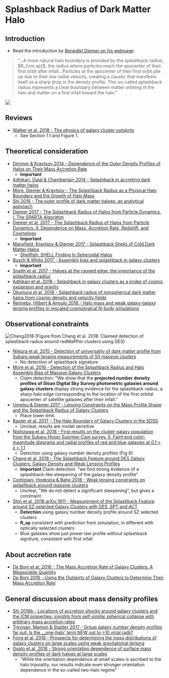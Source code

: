 # Splashback Radius of Dark Matter Halo

## Introduction

* Read the introduction by [Benedikt Diemer on his webpage](http://www.benediktdiemer.com/research/splashback/):
> "...A more natural halo boundary is provided by the splashback radius, $R_{\rm sp}$, the radius where particles reach the apocenter of their first orbit after infall...Particles at the apocenter of their first orbit pile up due to their low radial velocity, creating a caustic that manifests itself as a sharp drop in the density profile. This so-called splashback radius represents a clear boundary between matter orbiting in the halo and matter on a first infall toward the halo." 

![](https://github.com/dr-guangtou/daily_astroph/blob/master/figure/benedikt_splashback_spherical.png)

## Reviews

* [Walker et al. 2018 - The physics of galaxy cluster outskirts](https://arxiv.org/pdf/1810.00890.pdf)
    - See Section 1.1 and Figure 1.


## Theoretical consideration

* [Dimmer & Kravtsov 2014 - Dependence of the Outer Density Profiles of Halos on Their Mass Accretion Rate](http://adsabs.harvard.edu/abs/2014ApJ...789....1D)
    - **Important**
* [Adhikari, Dalal & Chamberlain 2014 - Splashback in accreting dark matter halos](http://adsabs.harvard.edu/abs/2014JCAP...11..019A)
* [More, Diemer & Kravtsov - The Splashback Radius as a Physical Halo Boundary and the Growth of Halo Mass](http://adsabs.harvard.edu/abs/2015ApJ...810...36M)
* [Shi 2016 - The outer profile of dark matter haloes: an analytical approach](http://adsabs.harvard.edu/abs/2016MNRAS.459.3711S)
* [Diemer 2017 - The Splashback Radius of Halos from Particle Dynamics. I. The SPARTA Algorithm](http://adsabs.harvard.edu/abs/2017ApJS..231....5D)
* [Diemer et al. 2017 - The Splashback Radius of Halos from Particle Dynamics. II. Dependence on Mass, Accretion Rate, Redshift, and Cosmology](http://adsabs.harvard.edu/abs/2017ApJ...843..140D)
    - **Important**
* [Mansfield, Kravtsov & Diemer 2017 - Splashback Shells of Cold Dark Matter Halos](http://adsabs.harvard.edu/abs/2017ApJ...841...34M)
    - [Shellfish: SHELL Finding In Spheroidal Halos](https://github.com/phil-mansfield/shellfish)
* [Busch & White 2017 - Assembly bias and splashback in galaxy clusters](http://adsabs.harvard.edu/abs/2017MNRAS.470.4767B)
    - **Important**
* [Snaith et al. 2017 - Haloes at the ragged edge: the importance of the splashback radius](http://adsabs.harvard.edu/abs/2017MNRAS.472.2694S)
* [Adhikari et al. 2018 - Splashback in galaxy clusters as a probe of cosmic expansion and gravity](http://adsabs.harvard.edu/abs/2018arXiv180604302A)
* [Okumura et al. 2018 - Splashback radius of nonspherical dark matter halos from cosmic density and velocity fields](http://adsabs.harvard.edu/abs/2018PhRvD..98b3523O)
* [Renneby, Hilbert & Angulo 2018 - Halo mass and weak galaxy-galaxy lensing profiles in rescaled cosmological N-body simulations](http://adsabs.harvard.edu/abs/2018MNRAS.479.1100R)

## Observational constraints

![Chang2018](https://github.com/dr-guangtou/daily_astroph/blob/master/figure/chang2018_1.png)
(Figure from Chang et al. 2018. Claimed detection of splashback radius around redMaPPer clusters using DES)

* [Niikura et al. 2015 - Detection of universality of dark matter profile from Subaru weak lensing measurements of 50 massive clusters](http://adsabs.harvard.edu/abs/2015PASJ...67..103N)
    - No detection of splashback signature. 
* [More et al. 2016 - Detection of the Splashback Radius and Halo Assembly Bias of Massive Galaxy Clusters](http://adsabs.harvard.edu/abs/2016ApJ...825...39M)
    - Claim detection: "We show that the **projected number density profiles of Sloan Digital Sky Survey photometric galaxies around galaxy clusters** display strong evidence for the splashback radius, a sharp halo edge corresponding to the location of the first orbital apocenter of satellite galaxies after their infall."
* [Umetsu & Diemer 2017 - Lensing Constraints on the Mass Profile Shape and the Splashback Radius of Galaxy Clusters](http://adsabs.harvard.edu/abs/2017ApJ...836..231U)
    - Place lower limit.
* [Baxter et al. 2017 - The Halo Boundary of Galaxy Clusters in the SDSS](http://adsabs.harvard.edu/abs/2017ApJ...841...18B)
    - Unclear, results are model sensitive
* [Nishizawa et al. 2018 - First results on the cluster galaxy population from the Subaru Hyper Suprime-Cam survey. II. Faint end color-magnitude diagrams and radial profiles of red and blue galaxies at 0.1 < z < 1.1](http://adsabs.harvard.edu/abs/2018PASJ...70S..24N)
    - Detection using galaxy number density profiles (Fig 6)
* [Chang et al. 2018 - The Splashback Feature around DES Galaxy Clusters: Galaxy Density and Weak Lensing Profiles](http://adsabs.harvard.edu/abs/2018ApJ...864...83C)
    - **Important** Claim detection: "we find strong evidence of a splashback-like steepening of the galaxy density profile"
* [Contigiani, Hoekstra & Bahe 2018 - Weak lensing constraints on splashback around massive clusters](https://arxiv.org/abs/1809.10045)
    - Unclear, "We do not detect a significant steepening", but gives a constraint.
* [Shin et al. 2018 arXiv:1811 - Measurement of the Splashback Feature around SZ-selected Galaxy Clusters with DES, SPT and ACT](https://arxiv.org/abs/1811.06081)
    - **Detection** using galaxy number density profile around SZ selected clusters
    - __R_sp__ consistent with prediction from simulation, in different with optically selected clusters
    - Blue galaxies show just power law profile without splashback signiture, consistent with first infall

## About accretion rate 

* [De Boni et al. 2016 - The Mass Accretion Rate of Galaxy Clusters: A Measurable Quantity](http://adsabs.harvard.edu/abs/2016ApJ...818..188D)
* [De Boni 2016 - Using the Outskirts of Galaxy Clusters to Determine Their Mass Accretion Rate](http://adsabs.harvard.edu/abs/2016Galax...4...79D)

## General discussion about mass density profiles

* [Shi 2016b - Locations of accretion shocks around galaxy clusters and the ICM properties: insights from self-similar spherical collapse with arbitrary mass accretion rates](http://adsabs.harvard.edu/abs/2016MNRAS.461.1804S)
* [Trevisan, Mamon & Stalder 2017 - Group galaxy number density profiles far out: Is the __one-halo' term NFW out to >10 virial radii?](http://adsabs.harvard.edu/abs/2017MNRAS.471L..47T)
* [Fong et al. 2018 - Prospects for determining the mass distributions of galaxy clusters on large scales using weak gravitational lensing](http://adsabs.harvard.edu/abs/2018MNRAS.478.5366F)
* [Osato et al. 2018 - Strong orientation dependence of surface mass density profiles of dark haloes at large scales](http://adsabs.harvard.edu/abs/2018MNRAS.477.2141O)
    - "While the orientation dependence at small scales is ascribed to the halo triaxiality, our results indicate even stronger orientation dependence in the so-called two-halo regime"
